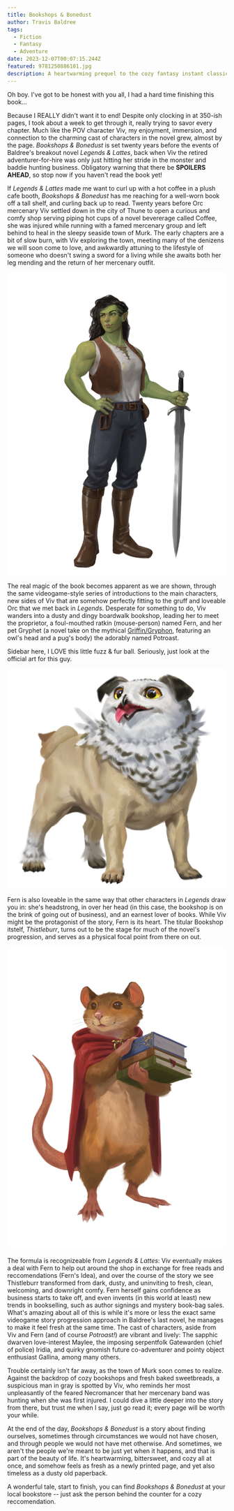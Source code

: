 ```yaml
---
title: Bookshops & Bonedust
author: Travis Baldree
tags:
  - Fiction
  - Fantasy
  - Adventure
date: 2023-12-07T00:07:15.244Z
featured: 9781250886101.jpg
description: A heartwarming prequel to the cozy fantasy instant classic by Travis Baldree
---
```

Oh boy. I've got to be honest with you all, I had a hard time finishing this book...

Because I REALLY didn't want it to end! Despite only clocking in at 350-ish pages, I took about a week to get through it, really trying to savor every chapter. Much like the POV character Viv, my enjoyment, immersion, and connection to the charming cast of characters in the novel grew, almost by the page. *Bookshops & Bonedust* is set twenty years before the events of Baldree's breakout novel *Legends & Lattes*, back when Viv the retired adventurer-for-hire was only just hitting her stride in the monster and baddie hunting business. Obligatory warning that there be **SPOILERS AHEAD**, so stop now if you haven't read the book yet!

If *Legends & Lattes* made me want to curl up with a hot coffee in a plush cafe booth, *Bookshops & Bonedust* has me reaching for a well-worn book off a tall shelf, and curling back up to read. Twenty years before Orc mercenary Viv settled down in the city of Thune to open a curious and comfy shop serving piping hot cups of a novel bevererage called Coffee, she was injured while running with a famed mercenary group and left behind to heal in the sleepy seaside town of Murk. The early chapters are a bit of slow burn, with Viv exploring the town, meeting many of the denizens we will soon come to love, and awkwardly attuning to the lifestyle of someone who doesn't swing a sword for a living while she awaits both her leg mending and the return of her mercenary outfit.

![Viv the Orc](fkdwcpywyaelh_j.jpg "Viv the Orc")

The real magic of the book becomes apparent as we are shown, through the same videogame-style series of introductions to the main characters, new sides of Viv that are somehow perfectly fitting to the gruff and loveable Orc that we met back in *Legends*. Desperate for something to do, Viv wanders into a dusty and dingy boardwalk bookshop, leading her to meet the proprietor, a foul-mouthed ratkin (mouse-person) named Fern, and her pet Gryphet (a novel take on the mythical [Griffin/Gryphon](https://en.wikipedia.org/wiki/Griffin#:~:text=The%20griffin%2C%20griffon%2C%20or%20gryphon,talons%20on%20the%20front%20legs.), featuring an owl's head and a pug's body) the adorably named Potroast.

Sidebar here, I LOVE this little fuzz & fur ball. Seriously, just look at the official art for this guy.

![Potroast the Gryphet](fplhthsxwauy2df.jpg "Potroast the Gryphet")

Fern is also loveable in the same way that other characters in *Legends* draw you in: she's headstrong, in over her head (in this case, the bookshop is on the brink of going out of business), and an earnest lover of books. While Viv might be the protagonist of the story, Fern is its heart. The titular Bookshop itstelf, *Thistleburr*, turns out to be the stage for much of the novel's progression, and serves as a physical focal point from there on out. 

![Fern the ratkin](fg5mz1ixoaa_bjt.jpg "Fern the ratkin")

The formula is recognizeable from *Legends & Lattes*: Viv eventually makes a deal with Fern to help out around the shop in exchange for free reads and reccomendations (Fern's Idea), and over the course of the story we see Thistleburr transformed from dark, dusty, and uninviting to fresh, clean, welcoming, and downright comfy. Fern herself gains confidence as business starts to take off, and even invents (in this world at least) new trends in bookselling, such as author signings and mystery book-bag sales. What's amazing about all of this is while it's more or less the exact same videogame story progression approach in Baldree's last novel, he manages to make it feel fresh at the same time. The cast of characters, aside from Viv and Fern (and of course *Potroast!*) are vibrant and lively: The sapphic dwarven love-interest Maylee, the imposing serpentfolk Gatewarden (chief of police) Iridia, and quirky gnomish future co-adventurer and pointy object enthusiast Gallina, among many others.

Trouble certainly isn't far away, as the town of Murk soon comes to realize. Against the backdrop of cozy bookshops and fresh baked sweetbreads, a suspicious man in gray is spotted by Viv, who reminds her most unpleasantly of the feared Necromancer that her mercenary band was hunting when she was first injured. I could dive a little deeper into the story from there, but trust me when I say, just go read it; every page will be worth your while.

At the end of the day, *Bookshops & Bonedust* is a story about finding ourselves, sometimes through circumstances we would not have chosen, and through people we would not have met otherwise. And sometimes, we aren't the people we're meant to be just yet when it happens, and that is part of the beauty of life. It's heartwarming, bittersweet, and cozy all at once, and somehow feels as fresh as a newly printed page, and yet also timeless as a dusty old paperback. 

A wonderful tale, start to finish, you can find *Bookshops & Bonedust* at your local bookstore -- just ask the person behind the counter for a cozy reccomendation.